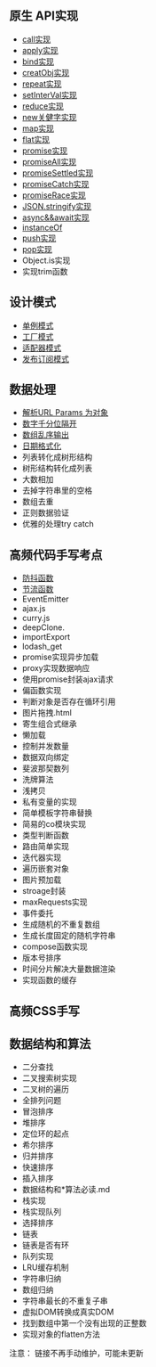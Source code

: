 ## 原生 API实现
* [call实现](https://github.com/xiaoape/code-practice/blob/main/%E5%8E%9F%E7%94%9FAPI%E5%AE%9E%E7%8E%B0/call.js)
* [apply实现](https://github.com/xiaoape/code-practice/blob/main/%E5%8E%9F%E7%94%9FAPI%E5%AE%9E%E7%8E%B0/apply.js)
* [bind实现](https://github.com/xiaoape/code-practice/blob/main/%E5%8E%9F%E7%94%9FAPI%E5%AE%9E%E7%8E%B0/bind.js)
* [creatObj实现](https://github.com/xiaoape/code-practice/blob/main/%E5%8E%9F%E7%94%9FAPI%E5%AE%9E%E7%8E%B0/createObj.js)
* [repeat实现](https://github.com/xiaoape/code-practice/blob/main/%E5%8E%9F%E7%94%9FAPI%E5%AE%9E%E7%8E%B0/%E5%AD%97%E7%AC%A6%E4%B8%B2%E7%9A%84repeat.js)
* [setInterVal实现](https://github.com/xiaoape/code-practice/blob/main/setTimeout%E5%AE%9E%E7%8E%B0setInterval.js)
* [reduce实现](https://github.com/xiaoape/code-practice/blob/main/reduce.js)
* [new关健字实现](https://github.com/xiaoape/code-practice/blob/main/new.js)
* [map实现](https://github.com/xiaoape/code-practice/blob/main/map.js)
* [flat实现](https://github.com/xiaoape/code-practice/blob/main/flat.js)
* [promise实现](https://github.com/xiaoape/code-practice/blob/main/promise.js)
* [promiseAll实现](https://github.com/xiaoape/code-practice/blob/main/promiseAll.js)
* [promiseSettled实现](https://github.com/xiaoape/code-practice/blob/main/promiseAllSettled.js)
* [promiseCatch实现](https://github.com/xiaoape/code-practice/blob/main/promiseCatch.js)
* [promiseRace实现](https://github.com/xiaoape/code-practice/blob/main/promiseRace.js)
* [JSON.stringify实现](https://github.com/xiaoape/code-practice/blob/main/JsonStrinigfy.js)
* [async&&await实现]()
* [instanceOf]()
* [push实现]()
* [pop实现]()
* Object.is实现
* 实现trim函数
  

## 设计模式
* [单例模式](https://github.com/xiaoape/code-practice/blob/main/%E5%8D%95%E4%BE%8B%E6%A8%A1%E5%BC%8F.js)
* [工厂模式](https://github.com/xiaoape/code-practice/blob/main/%E5%B7%A5%E5%8E%82%E6%A8%A1%E5%BC%8F.js)
* [适配器模式](https://github.com/xiaoape/code-practice/blob/main/%E9%80%82%E9%85%8D%E5%99%A8%E6%A8%A1%E5%BC%8F.js)
* [发布订阅模式]()

## 数据处理
* [解析URL Params 为对象]()
* [数字千分位隔开]()
* [数组乱序输出]()
* [日期格式化]()
* 列表转化成树形结构
* 树形结构转化成列表
* 大数相加
* 去掉字符串里的空格
* 数组去重
* 正则数据验证
* 优雅的处理try catch
## 高频代码手写考点
* [防抖函数](https://github.com/xiaoape/code-practice/blob/main/debounce.js)
* [节流函数](https://github.com/xiaoape/code-practice/blob/main/throttle.js)
* EventEmitter
* ajax.js
* curry.js
* deepClone.
* importExport
* lodash_get
* promise实现异步加载
* proxy实现数据响应
* 使用promise封装ajax请求
* 偏函数实现
* 判断对象是否存在循环引用
* 图片拖拽.html
* 寄生组合式继承
* 懒加载
* 控制并发数量
* 数据双向绑定
* 斐波那契数列
* 洗牌算法
* 浅拷贝
* 私有变量的实现
* 简单模板字符串替换
* 简易的co模块实现
* 类型判断函数
* 路由简单实现
* 迭代器实现
* 遍历嵌套对象
* 图片预加载
* stroage封装
* maxRequests实现
* 事件委托
* 生成随机的不重复数组
* 生成长度固定的随机字符串
* compose函数实现
* 版本号排序
* 时间分片解决大量数据渲染
* 实现函数的缓存
  
## 高频CSS手写

## 数据结构和算法
* 二分查找
* 二叉搜索树实现
* 二叉树的遍历
* 全排列问题
* 冒泡排序
* 堆排序
* 定位环的起点
* 希尔排序
* 归并排序
* 快速排序
* 插入排序
* 数据结构和*算法必读.md
* 栈实现
* 栈实现队列
* 选择排序
* 链表
* 链表是否有环
* 队列实现
* LRU缓存机制
* 字符串归纳
* 数组归纳
* 字符串最长的不重复子串
* 虚拟DOM转换成真实DOM
* 找到数组中第一个没有出现的正整数
* 实现对象的flatten方法


注意： 链接不再手动维护，可能未更新
